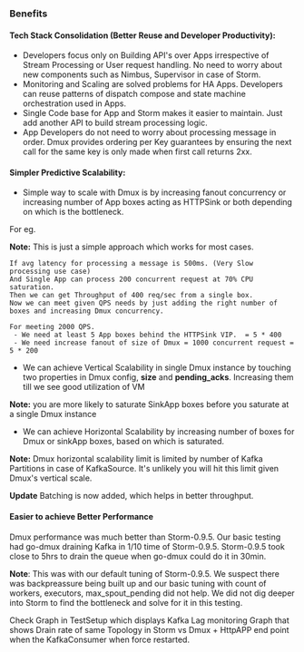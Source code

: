 
### Benefits

#### Tech Stack Consolidation (Better Reuse and Developer Productivity):
* Developers focus only on Building API's over Apps irrespective of Stream Processing or User request handling. No need to worry about new components such as Nimbus, Supervisor in case of Storm.
* Monitoring and Scaling are solved problems for HA Apps. Developers can reuse patterns of dispatch compose and  state machine orchestration used in Apps.
* Single Code base for App and Storm makes it easier to maintain. Just add another API to build stream processing logic.
* App Developers do not need to worry about processing message in order. Dmux provides ordering per Key guarantees by ensuring the next call for the same key is only made when first call returns 2xx.


#### Simpler Predictive Scalability:
* Simple way to scale with Dmux is by increasing fanout concurrency or increasing number of App boxes acting as HTTPSink or both depending on which is the bottleneck.

For eg.

**Note:** This is just a simple approach which works for most cases.
```
If avg latency for processing a message is 500ms. (Very Slow processing use case)
And Single App can process 200 concurrent request at 70% CPU saturation.
Then we can get Throughput of 400 req/sec from a single box.
Now we can meet given QPS needs by just adding the right number of boxes and increasing Dmux concurrency.

For meeting 2000 QPS.
 - We need at least 5 App boxes behind the HTTPSink VIP.  = 5 * 400
 - We need increase fanout of size of Dmux = 1000 concurrent request = 5 * 200
```
* We can achieve Vertical Scalability in single Dmux instance by touching two properties in Dmux config, **size** and **pending_acks**. Increasing them till we see good utilization of VM

 **Note:** you are more likely to saturate SinkApp boxes before you saturate at a single Dmux instance

* We can achieve Horizontal Scalability by increasing number of boxes for Dmux or sinkApp boxes, based on which is saturated.

 **Note:** Dmux horizontal scalability limit is limited by number of Kafka Partitions in case of KafkaSource. It's unlikely you will hit this limit given Dmux's vertical scale.

 **Update** Batching is now added, which helps in better throughput.

#### Easier to achieve Better Performance
Dmux performance was much better than Storm-0.9.5. Our basic testing had go-dmux draining Kafka in 1/10 time of Storm-0.9.5. Storm-0.9.5 took close to 5hrs to drain the queue when go-dmux could do it in 30min.

**Note**: This was with our default tuning of Storm-0.9.5. We suspect there was backpreassure being built up and our basic tuning with count of workers, executors, max_spout_pending did not help. We did not dig deeper into Storm to find the bottleneck and solve for it in this testing.

Check Graph in TestSetup which displays Kafka Lag monitoring Graph that shows Drain rate of same Topology in Storm vs Dmux + HttpAPP end point when the KafkaConsumer when force restarted.
